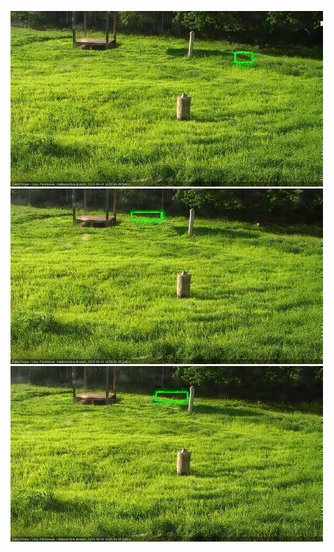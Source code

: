 ![20200618-181440-182442](in2/20200618/20200618-181440-182442_0_.jpg)
![20200618-182448-183450](in2/20200618/20200618-182448-183450_0_.jpg)
![20200618-183456-184458](in2/20200618/20200618-183456-184458_0_.jpg)
